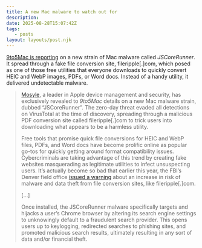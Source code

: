 ```yaml
---
title: A new Mac malware to watch out for
description:
date: 2025-08-28T15:07:42Z
tags:
   - posts
layout: layouts/post.njk
---  
```


[9to5Mac is reporting](https://9to5mac.com/2025/08/27/mosyle-identifies-new-mac-malware-that-evades-detection-through-fake-pdf-conversion-tool/) on a new strain of Mac malware called *JSCoreRunner*. It spread through a fake file conversion site, fileripple[.]com, which posed as one of those free utilities that everyone downloads to quickly convert HEIC and WebP images, PDFs, or Word docs. Instead of a handy utility, it delivered undetectable malware.  

> [Mosyle](https://business.mosyle.com/?utm_campaign=9to5Mac+Security+2024&utm_medium=sponsorship+&utm_source=9to5Mac), a leader in Apple device management and security, has exclusively revealed to _9to5Mac_ details on a new Mac malware strain, dubbed “JSCoreRunner”. The zero-day threat evaded all detections on VirusTotal at the time of discovery, spreading through a malicious PDF conversion site called fileripple[.]com to trick users into downloading what appears to be a harmless utility.
>  
> Free tools that promise quick file conversions for HEIC and WebP files, PDFs, and Word docs have become prolific online as popular go-tos for quickly getting around format compatibility issues. Cybercriminals are taking advantage of this trend by creating fake websites masquerading as legitimate utilities to infect unsuspecting users. It’s actually become so bad that earlier this year, the FBI’s Denver field office [issued a warning](https://www.fbi.gov/contact-us/field-offices/denver/news/fbi-denver-warns-of-online-file-converter-scam) about an increase in risk of malware and data theft from file conversion sites, like fileripple[.]com.
> 
> […] 
> 
> Once installed, the JSCoreRunner malware specifically targets and hijacks a user’s Chrome browser by altering its search engine settings to unknowingly default to a fraudulent search provider. This opens users up to keylogging, redirected searches to phishing sites, and promoted malicious search results, ultimately resulting in any sort of data and/or financial theft.
>
> <img src="https://tinylytics.app/pixel/t7gxsHgmxhCWDZB8ssoN.gif" width="1" height="1" style="display:none;" alt="">